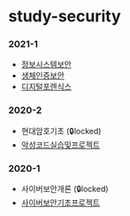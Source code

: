 # study-security
### 2021-1 
- <a href="/정보시스템보안">정보시스템보안</a>   
- <a href="https://github.com/ottl-seo/ai-practice">생체인증보안</a>   
- <a href="/디지털포렌식스">디지털포렌식스</a>   
    
### 2020-2 
- 현대암호기초 (🔒locked)    
- <a href="https://github.com/ottl-seo/Malware_Project">악성코드실습및프로젝트</a>

### 2020-1
- 사이버보안개론 (🔒locked)
- <a href="https://github.com/ottl-seo/meeting-time-Scheduler">사이버보안기초프로젝트</a>
